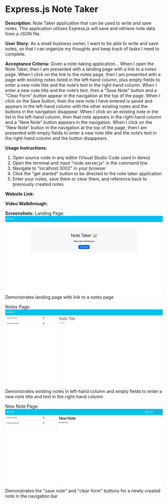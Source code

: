 # Express.js Note Taker 

**Description:** Note Taker application that can be used to write and save notes. This application utilizes Express.js will save and retrieve note data from a JSON file.

**User Story:** As a small business owner, I want to be able to write and save notes, so that I can organize my thoughts and keep track of tasks I need to complete.

**Acceptance Criteria:**
Given a note-taking application...
When I open the Note Taker, then I am presented with a landing page with a link to a notes page.
When I click on the link to the notes page, then I am presented with a page with existing notes listed in the left-hand column, plus empty fields to enter a new note title and the note’s text in the right-hand column.
When I enter a new note title and the note’s text, then a "Save Note" button and a "Clear Form" button appear in the navigation at the top of the page.
When I click on the Save button, then the new note I have entered is saved and appears in the left-hand column with the other existing notes and the buttons in the navigation disappear.
When I click on an existing note in the list in the left-hand column, then that note appears in the right-hand column and a "New Note" button appears in the navigation.
When I click on the "New Note" button in the navigation at the top of the page, then I am presented with empty fields to enter a new note title and the note’s text in the right-hand column and the button disappears.

**Usage Instructions:** 
1. Open source code in any editor (Visual Studio Code used in demo)
2. Open the terminal and input "node server.js" in the command line
3. Navigate to "localhost:3002" in your browser
4. Click the "get started" button to be directed to the note taker application
5. Enter your notes, save them or clear them, and reference back to previously created notes

**Website Link:** 

**Video Walkthrough:** 

**Screenshots:**
Landing Page: ![landing page](images/landingpage.png)
Demonstrates landing page with link to a notes page

Notes Page: ![created notes](images/notessaved.png)
Demonstrates existing notes in left-hand column and empty fields to enter a new note title and text in the right-hand column

New Note Page: ![new note](images/saveandclear.png)
Demonstrates the "save note" and "clear form" buttons for a newly created note in the navigation bar
